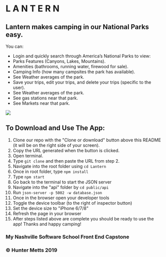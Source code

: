 # L A N T E R N

## Lantern makes camping in our National Parks easy.
You can:
- Login and quickly search through America’s National Parks to view:
- Parks Features (Canyons, Lakes, Mountains).
- Amenities (bathrooms, running water, firewood for sale).
- Camping Info (how many campsites the park has available).
- See Weather averages of the park.
- Save your trips, edit your trips, and delete your trips (specific to the user).
- See Weather averages of the park.
- See gas stations near that park.
- See Markets near that park.

![](lantern.gif)

## To Download and Use The App:
1. Clone our repo with the "Clone or download" button above this README (it will be on the right side of your screen).
1. Copy the URL generated when the button is clicked.
1. Open terminal.
1. Type `git clone` and then paste the URL from step 2.
1. Navigate into the root folder using `cd Lantern`
1. Once in root folder, type `npm install`
1. Type `npm start`
1. Go back to the terminal to start the JSON server
1. Navigate into the "api" folder by `cd public/api`
1. Run `json-server -p 5002 -w database.json`
1. Once in the browser open your developer tools
1. Toggle the device toolbar (to the right of inspector button)
1. Set the device size to "iPhone 6/7/8"
1. Refresh the page in your browser
1. After steps listed above are complete you should be ready to use the app!
Thanks and happy camping!




### My Nashville Software School Front End Capstone
### &copy; Hunter Metts 2019
